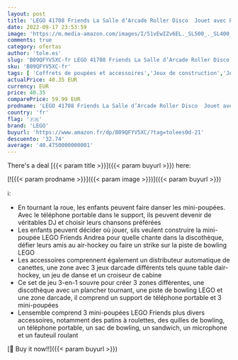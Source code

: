 ```yaml
---
layout: post
title: 'LEGO 41708 Friends La Salle d’Arcade Roller Disco  Jouet avec Bowling à Heartlake City avec Mini-Poupées  pour Garçons et Filles de 7 Ans et Plus'
date: 2022-09-17 23:53:59
image: 'https://m.media-amazon.com/images/I/51vEwIZv6EL._SL500_._SL400_.jpg'
comments: true
category: ofertas
author: 'tole.es'
slug: 'B09QFYV5XC-fr LEGO 41708 Friends La Salle d’Arcade Roller Disco Jouet...'
sku: 'B09QFYV5XC-fr'
tags: [ 'Coffrets de poupées et accessoires','Jeux de construction','Jeux et Jouets','Jeux et jouets','Poupées et accessoires','Sets de jeux de construction','lego','🇫🇷', ]
actualPrice: 40.35 EUR
currency: EUR
price: 40.35
comparePrice: 59.99 EUR
prodname: 'LEGO 41708 Friends La Salle d’Arcade Roller Disco  Jouet avec Bowling à Heartlake City avec Mini-Poupées  pour Garçons et Filles de 7 Ans et Plus'
country: 'fr'
flag: '🇫🇷'
brand: 'LEGO'
buyurl: 'https://www.amazon.fr/dp/B09QFYV5XC/?tag=tolees0d-21'
descuento: '32.74'
average: '40.4750000000001'
---
```


There's a deal [{{< param title >}}]({{< param buyurl >}})  here:

[![{{< param prodname >}}]({{< param image >}})]({{< param buyurl >}})

ℹ️:

- En tournant la roue, les enfants peuvent faire danser les mini-poupées. Avec le téléphone portable dans le support, ils peuvent devenir de véritables DJ et choisir leurs chansons préférées
- Les enfants peuvent décider où jouer, sils veulent construire la mini-poupée LEGO Friends Andrea pour quelle chante dans la discothèque, défier leurs amis au air-hockey ou faire un strike sur la piste de bowling LEGO
- Les accessoires comprennent également un distributeur automatique de canettes, une zone avec 3 jeux darcade différents tels quune table dair-hockey, un jeu de danse et un croiseur de cabine
- Ce set de jeu 3-en-1 souvre pour créer 3 zones différentes, une discothèque avec un plancher tournant, une piste de bowling LEGO et une zone darcade, il comprend un support de téléphone portable et 3 mini-poupées
- Lensemble comprend 3 mini-poupées LEGO Friends plus divers accessoires, notamment des patins à roulettes, des quilles de bowling, un téléphone portable, un sac de bowling, un sandwich, un microphone et un fauteuil roulant

[🛒 Buy it now!!]({{< param buyurl >}})
